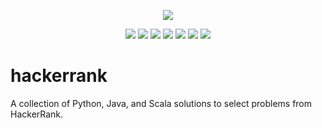 <p align="center">
	<a href="https://www.hackerrank.com/albiewalbie"><img src="http://gradsingames.com/wp-content/uploads/2015/12/title-hackerrank.jpg" ></a>
</p>
<p align="center">
	<img src="https://img.shields.io/badge/challenges%20solved-194-brightgreen.svg">
	<img src="https://img.shields.io/badge/python-2.7.14-blue.svg">
	<img src="https://img.shields.io/badge/python-3.6.3-blue.svg">
	<img src="https://img.shields.io/badge/java-8u161-red.svg">
	<img src="https://img.shields.io/badge/scala-2.12.4-red.svg">
    <img src="https://img.shields.io/badge/c%2B%2B-17-blueviolet">
	<img src="https://img.shields.io/badge/last%20update-01%2F12%2F2019-green.svg">
</p>

# hackerrank
A collection of Python, Java, and Scala solutions to select problems from HackerRank.
